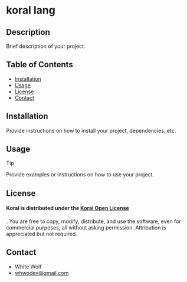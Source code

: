 # koral lang

## Description

Brief description of your project.

## Table of Contents

- [Installation](#installation)
- [Usage](#usage)
- [License](#license)
- [Contact](#contact)

## Installation

Provide instructions on how to install your project, dependencies, etc.

## Usage

> [!TIP]
> 

Provide examples or instructions on how to use your project.

## License

#### Koral is distributed under the <a target="_blank" href="https://koral-open-lisense.netlify.app">Koral Open License</a>
. You are free to copy, modify, distribute, and use the software, even for commercial purposes, all without asking permission. Attribution is appreciated but not required. 

## Contact

- White Wolf
- whwodev@gmail.com
